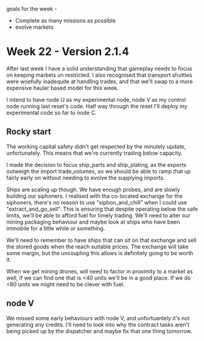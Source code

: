 

goals for the week - 
* Complete as many missions as possible
* evolve markets

# Week 22 - Version 2.1.4
After last week I have a solid understanding that gameplay needs to focus on keeping markets un restricted.
I also recognised that transport shuttles were woefully inadequite at handling trades, and that we'll swap to a more expensive hauler based model for this week.

I intend to have node U as my experimental node, node V as my control node running last reset's code. Half way through the reset I'll deploy my experimental code so far to node C.


## Rocky start 

The working capital safety didn't get respected by the minutely update, unfortunately. This means that we're currently trading below capacity.

I made the decision to focus ship_parts and ship_plating, as the exports outweigh the import trade_volumes, so we should be able to ramp that up fairly early on without needing to evolve the supplying imports.

Ships are scaling up though. We have enough probes, and are slowly building our siphoners.  I realised with tha co-located exchange for the siphoners, there's no reason to use "siphon_and_chill" when I could use "extract_and_go_sell". This is ensuring that despite operating below the safe limits, we'll be able to afford fuel for timely trading. We'll need to alter our mining packaging behaviour and maybe look at ships who have been immobile for a little while or something.

We'll need to remember to have ships that can sit on that exchange and sell the stored goods when the reach suitable prices. The exchange will take some margin, but the uncoupling this allows is definitely going to be worth it.

When we get mining drones, will need to factor in proximity to a market as well, if we can find one that is <40 units we'll be in a good place. If we do <80 units we might need to be clever with fuel.

## node V 

We missed some early behaviours with node V, and unfortuantely it's not generating any credits. I'll need to look into why the contract tasks aren't being picked up by the dispatcher and maybe fix that one thing tomorrow.